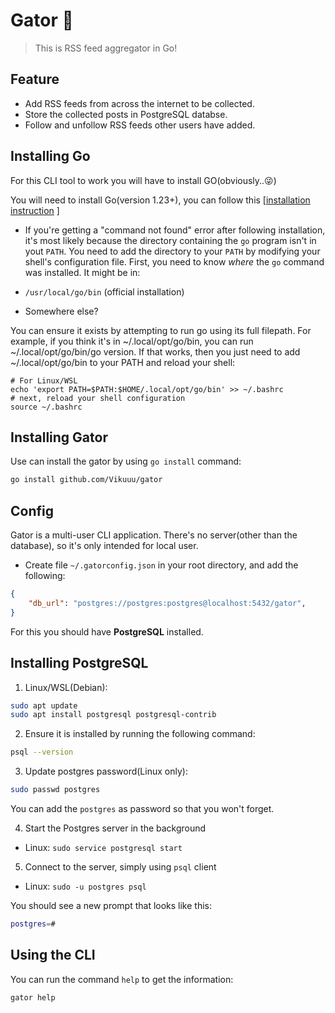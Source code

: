 # Gator 🐊

> This is RSS feed aggregator in Go!

## Feature 

- Add RSS feeds from across the internet to be collected.
- Store the collected posts in PostgreSQL databse.
- Follow and unfollow RSS feeds other users have added.

## Installing Go
For this CLI tool to work you will have to install GO(obviously..😜)

You will need to install Go(version 1.23+), you can follow this [[installation instruction](https://go.dev/doc/install) ]

- If you're getting a "command not found" error after following installation, it's most likely because the directory containing the `go` program isn't in yout `PATH`. You need to add the directory to your `PATH` by modifying your shell's configuration file. First, you need to know *where* the `go` command was installed. It might be in:

- `/usr/local/go/bin` (official installation)

- Somewhere else?

You can ensure it exists by attempting to run go using its full filepath. For example, if you think it's in ~/.local/opt/go/bin, you can run ~/.local/opt/go/bin/go version. If that works, then you just need to add ~/.local/opt/go/bin to your PATH and reload your shell:

```
# For Linux/WSL
echo 'export PATH=$PATH:$HOME/.local/opt/go/bin' >> ~/.bashrc
# next, reload your shell configuration
source ~/.bashrc
```

## Installing Gator

Use can install the gator by using `go install` command:
```bash
go install github.com/Vikuuu/gator
```

## Config

Gator is a multi-user CLI application. There's no server(other than the database), so it's only intended for local user.

- Create file `~/.gatorconfig.json` in your root directory, and add the following:

```json
{
    "db_url": "postgres://postgres:postgres@localhost:5432/gator",
}
```
For this you should have **PostgreSQL** installed.

## Installing PostgreSQL

1. Linux/WSL(Debian):
```bash
sudo apt update
sudo apt install postgresql postgresql-contrib
```

2. Ensure it is installed by running the following command:
```bash
psql --version
```

3. Update postgres password(Linux only):
```bash
sudo passwd postgres
```
You can add the `postgres` as password so that you won't forget.

4. Start the Postgres server in the background
- Linux: `sudo service postgresql start`

5. Connect to the server, simply using `psql` client
- Linux: `sudo -u postgres psql`

You should see a new prompt that looks like this:
```bash
postgres=#
```

## Using the CLI

You can run the command `help` to get the information:
```bash
gator help
```

